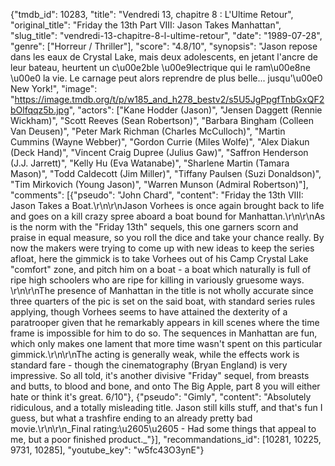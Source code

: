 {"tmdb_id": 10283, "title": "Vendredi 13, chapitre 8 : L'Ultime Retour", "original_title": "Friday the 13th Part VIII: Jason Takes Manhattan", "slug_title": "vendredi-13-chapitre-8-l-ultime-retour", "date": "1989-07-28", "genre": ["Horreur / Thriller"], "score": "4.8/10", "synopsis": "Jason repose dans les eaux de Crystal Lake, mais deux adolescents, en jetant l'ancre de leur bateau, heurtent un c\u00e2ble \u00e9lectrique qui le ram\u00e8ne \u00e0 la vie. Le carnage peut alors reprendre de plus belle... jusqu'\u00e0 New York!", "image": "https://image.tmdb.org/t/p/w185_and_h278_bestv2/s5U5JgPpgfTnbGxQF2bOlfqqz5b.jpg", "actors": ["Kane Hodder (Jason)", "Jensen Daggett (Rennie Wickham)", "Scott Reeves (Sean Robertson)", "Barbara Bingham (Colleen Van Deusen)", "Peter Mark Richman (Charles McCulloch)", "Martin Cummins (Wayne Webber)", "Gordon Currie (Miles Wolfe)", "Alex Diakun (Deck Hand)", "Vincent Craig Dupree (Julius Gaw)", "Saffron Henderson (J.J. Jarrett)", "Kelly Hu (Eva Watanabe)", "Sharlene Martin (Tamara Mason)", "Todd Caldecott (Jim Miller)", "Tiffany Paulsen (Suzi Donaldson)", "Tim Mirkovich (Young Jason)", "Warren Munson (Admiral Robertson)"], "comments": [{"pseudo": "John Chard", "content": "Friday the 13th VIII: Jason Takes a Boat.\r\n\r\nJason Vorhees is once again brought back to life and goes on a kill crazy spree aboard a boat bound for Manhattan.\r\n\r\nAs is the norm with the \"Friday 13th\" sequels, this one garners scorn and praise in equal measure, so you roll the dice and take your chance really. By now the makers were trying to come up with new ideas to keep the series afloat, here the gimmick is to take Vorhees out of his Camp Crystal Lake \"comfort\" zone, and pitch him on a boat - a boat which naturally is full of ripe high schoolers who are ripe for killing in variously gruesome ways. \r\n\r\nThe presence of Manhattan in the title is not wholly accurate since three quarters of the pic is set on the said boat, with standard series rules applying, though Vorhees seems to have attained the dexterity of a paratrooper given that he remarkably appears in kill scenes where the time frame is impossible for him to do so. The sequences in Manhattan are fun, which only makes one lament that more time wasn't spent on this particular gimmick.\r\n\r\nThe acting is generally weak, while the effects work is standard fare - though the cinematography (Bryan England) is very impressive. So all told, it's another divisive \"Friday\" sequel, from breasts and butts, to blood and bone, and onto The Big Apple, part 8 you will either hate or think it's great. 6/10"}, {"pseudo": "Gimly", "content": "Absolutely ridiculous, and a totally misleading title. Jason still kills stuff, and that's fun I guess, but what a trashfire ending to an already pretty bad movie.\r\n\r\n_Final rating:\u2605\u2605 - Had some things that appeal to me, but a poor finished product._"}], "recommandations_id": [10281, 10225, 9731, 10285], "youtube_key": "w5fc43O3ynE"}